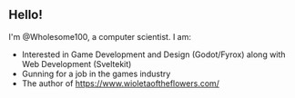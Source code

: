 ## Hello!

I'm @Wholesome100, a computer scientist. I am:
- Interested in Game Development and Design (Godot/Fyrox) along with Web Development (Sveltekit)
- Gunning for a job in the games industry
- The author of https://www.wioletaoftheflowers.com/


<!--
**Wholesome100/Wholesome100** is a ✨ _special_ ✨ repository because its `README.md` (this file) appears on your GitHub profile.

- Still grinding Leetcode 🫠

Here are some ideas to get you started:

- 🔭 I’m currently working on ...
- 🌱 I’m currently learning ...
- 👯 I’m looking to collaborate on ...
- 🤔 I’m looking for help with ...
- 💬 Ask me about ...
- 📫 How to reach me: ...
- 😄 Pronouns: ...
- ⚡ Fun fact: ...
-->
